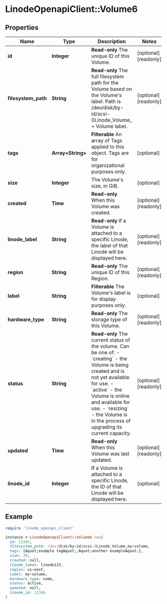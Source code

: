 # LinodeOpenapiClient::Volume6

## Properties

| Name | Type | Description | Notes |
| ---- | ---- | ----------- | ----- |
| **id** | **Integer** | __Read-only__ The unique ID of this Volume. | [optional][readonly] |
| **filesystem_path** | **String** | __Read-only__ The full filesystem path for the Volume based on the Volume&#39;s label. Path is /dev/disk/by-id/scsi-0Linode_Volume_ + Volume label. | [optional][readonly] |
| **tags** | **Array&lt;String&gt;** | __Filterable__ An array of Tags applied to this object.  Tags are for organizational purposes only. | [optional] |
| **size** | **Integer** | The Volume&#39;s size, in GiB. | [optional] |
| **created** | **Time** | __Read-only__ When this Volume was created. | [optional][readonly] |
| **linode_label** | **String** | __Read-only__ If a Volume is attached to a specific Linode, the label of that Linode will be displayed here. | [optional][readonly] |
| **region** | **String** | __Read-only__ The unique ID of this Region. | [optional][readonly] |
| **label** | **String** | __Filterable__ The Volume&#39;s label is for display purposes only. | [optional] |
| **hardware_type** | **String** | __Read-only__ The storage type of this Volume. | [optional][readonly] |
| **status** | **String** | __Read-only__ The current status of the volume.  Can be one of:    - &#x60;creating&#x60; - the Volume is being created and is not yet available     for use.   - &#x60;active&#x60; - the Volume is online and available for use.   - &#x60;resizing&#x60; - the Volume is in the process of upgrading     its current capacity. | [optional][readonly] |
| **updated** | **Time** | __Read-only__ When this Volume was last updated. | [optional][readonly] |
| **linode_id** | **Integer** | If a Volume is attached to a specific Linode, the ID of that Linode will be displayed here. | [optional] |

## Example

```ruby
require 'linode_openapi_client'

instance = LinodeOpenapiClient::Volume6.new(
  id: 12345,
  filesystem_path: /dev/disk/by-id/scsi-0Linode_Volume_my-volume,
  tags: [&quot;example tag&quot;,&quot;another example&quot;],
  size: 30,
  created: null,
  linode_label: linode123,
  region: us-east,
  label: my-volume,
  hardware_type: nvme,
  status: active,
  updated: null,
  linode_id: 12346
)
```

